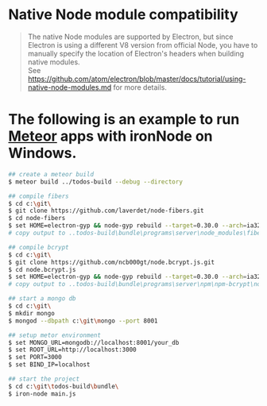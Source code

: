 # Native Node module compatibility

> The native Node modules are supported by Electron, but since Electron is using a different V8 version from official Node, you have to manually specify the location of Electron's headers when building native modules.  
See https://github.com/atom/electron/blob/master/docs/tutorial/using-native-node-modules.md for more details.

# The following is an example to run [Meteor](https://www.meteor.com/) apps with ironNode on Windows.

```bash
## create a meteor build
$ meteor build ../todos-build --debug --directory

## compile fibers
$ cd c:\git\
$ git clone https://github.com/laverdet/node-fibers.git
$ cd node-fibers
$ set HOME=electron-gyp && node-gyp rebuild --target=0.30.0 --arch=ia32 --dist-url=https://atom.io/download/atom-shell
# copy output to ..todos-build\bundle\programs\server\node_modules\fibers\bin\win32-ia32-v8-4.3\

## compile bcrypt
$ cd c:\git\
$ git clone https://github.com/ncb000gt/node.bcrypt.js.git
$ cd node.bcrypt.js
$ set HOME=electron-gyp && node-gyp rebuild --target=0.30.0 --arch=ia32 --dist-url=https://atom.io/download/atom-shell
# copy output to ..todos-build\bundle\programs\server\npm\npm-bcrypt\node_modules\bcrypt\build\bcrypt_lib.node

## start a mongo db
$ cd c:\git\
$ mkdir mongo
$ mongod --dbpath c:\git\mongo --port 8001

## setup metor environment
$ set MONGO_URL=mongodb://localhost:8001/your_db
$ set ROOT_URL=http://localhost:3000
$ set PORT=3000
$ set BIND_IP=localhost

## start the project
$ cd c:\git\todos-build\bundle\
$ iron-node main.js
```